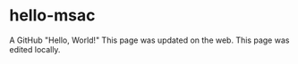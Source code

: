# hello-msac
A GitHub "Hello, World!"
This page was updated on the web.
This page was edited locally.